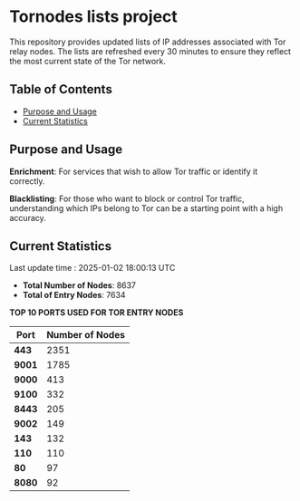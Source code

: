 # Tornodes lists project

This repository provides updated lists of IP addresses associated with Tor relay nodes. The lists are refreshed every 30 minutes to ensure they reflect the most current state of the Tor network.

## Table of Contents

- [Purpose and Usage](#purpose-and-usage)
- [Current Statistics](#current-statistics)


## Purpose and Usage

**Enrichment**: For services that wish to allow Tor traffic or identify it correctly.

**Blacklisting**: For those who want to block or control Tor traffic, understanding which IPs belong to Tor can be a starting point with a high accuracy.

## Current Statistics

Last update time : 2025-01-02 18:00:13 UTC

- **Total Number of Nodes**: 8637
- **Total of Entry Nodes**: 7634

**TOP 10 PORTS USED FOR TOR ENTRY NODES**

| **Port** | **Number of Nodes** |
|------|-----------------|
| **443**   | 2351  |
| **9001**   | 1785  |
| **9000**   | 413  |
| **9100**   | 332  |
| **8443**   | 205  |
| **9002**   | 149  |
| **143**   | 132  |
| **110**   | 110  |
| **80**   | 97  |
| **8080**   | 92  |


